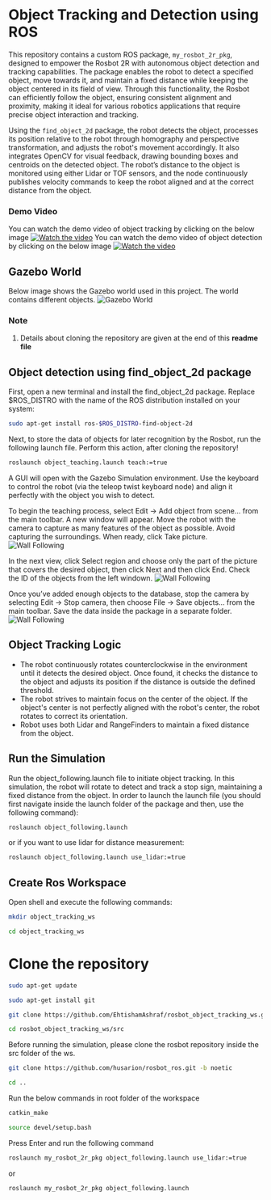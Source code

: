 # Object Tracking and Detection using ROS
This repository contains a custom ROS package, `my_rosbot_2r_pkg`, designed to empower the Rosbot 2R with autonomous object detection and tracking capabilities. The package enables the robot to detect a specified object, move towards it, and maintain a fixed distance while keeping the object centered in its field of view. Through this functionality, the Rosbot can efficiently follow the object, ensuring consistent alignment and proximity, making it ideal for various robotics applications that require precise object interaction and tracking.

Using the `find_object_2d` package, the robot detects the object, processes its position relative to the robot through homography and perspective transformation, and adjusts the robot's movement accordingly. It also integrates OpenCV for visual feedback, drawing bounding boxes and centroids on the detected object. The robot’s distance to the object is monitored using either Lidar or TOF sensors, and the node continuously publishes velocity commands to keep the robot aligned and at the correct distance from the object.

### Demo Video
You can watch the demo video of object tracking by clicking on the below image
[![Watch the video](https://github.com/EhtishamAshraf/rosbot_object_following_ws/blob/main/src/Images/4.png)](https://www.youtube.com/watch?v=KF7SK3x3tR0)
You can watch the demo video of object detection by clicking on the below image
[![Watch the video](https://github.com/EhtishamAshraf/rosbot_object_following_ws/blob/main/src/Images/4.png)](https://youtu.be/ihLOgAEz3rU)

## Gazebo World
Below image shows the Gazebo world used in this project. The world contains different objects.
![Gazebo World](https://github.com/EhtishamAshraf/rosbot_object_following_ws/blob/main/src/Images/6.png)

### Note 
1.  Details about cloning the repository are given at the end of this **readme file**

## Object detection using find_object_2d package
First, open a new terminal and install the find_object_2d package. Replace $ROS_DISTRO with the name of the ROS distribution installed on your system:
```bash
sudo apt-get install ros-$ROS_DISTRO-find-object-2d
```
Next, to store the data of objects for later recognition by the Rosbot, run the following launch file. Perform this action, after cloning the repository!
```bash
roslaunch object_teaching.launch teach:=true
```

A GUI will open with the Gazebo Simulation environment. Use the keyboard to control the robot (via the teleop twist keyboard node) and align it perfectly with the object you wish to detect.

To begin the teaching process, select Edit → Add object from scene... from the main toolbar. A new window will appear. Move the robot with the camera to capture as many features of the object as possible. Avoid capturing the surroundings. When ready, click Take picture.
![Wall Following](https://github.com/EhtishamAshraf/rosbot_object_following_ws/blob/main/src/Images/1.png)

In the next view, click Select region and choose only the part of the picture that covers the desired object, then click Next and then click End. Check the ID of the objects from the left windown.
![Wall Following](https://github.com/EhtishamAshraf/rosbot_object_following_ws/blob/main/src/Images/2.png)

Once you’ve added enough objects to the database, stop the camera by selecting Edit → Stop camera, then choose File → Save objects... from the main toolbar. Save the data inside the package in a separate folder.
![Wall Following](https://github.com/EhtishamAshraf/rosbot_object_following_ws/blob/main/src/Images/3.png)

## Object Tracking Logic
- The robot continuously rotates counterclockwise in the environment until it detects the desired object. Once found, it checks the distance to 
  the object and adjusts its position if the distance is outside the defined threshold.
- The robot strives to maintain focus on the center of the object. If the object's center is not perfectly aligned with the robot's center, the 
  robot rotates to correct its orientation.
- Robot uses both Lidar and RangeFinders to maintain a fixed distance from the object.  

## Run the Simulation
Run the object_following.launch file to initiate object tracking. In this simulation, the robot will rotate to detect and track a stop sign, maintaining a fixed distance from the object.
In order to launch the launch file (you should first navigate inside the launch folder of the package and then, use the following command): 
```bash
roslaunch object_following.launch
```
or if you want to use lidar for distance measurement:
```bash
roslaunch object_following.launch use_lidar:=true
```

## Create Ros Workspace
Open shell and execute the following commands:
```bash
mkdir object_tracking_ws
```
```bash
cd object_tracking_ws
```
# Clone the repository
```bash
sudo apt-get update
```
```bash
sudo apt-get install git
```
```bash
git clone https://github.com/EhtishamAshraf/rosbot_object_tracking_ws.git
```
```bash
cd rosbot_object_tracking_ws/src
```
Before running the simulation, please clone the rosbot repository inside the src folder of the ws.
```bash
git clone https://github.com/husarion/rosbot_ros.git -b noetic
```
```bash
cd ..
```
Run the below commands in root folder of the workspace
```bash
catkin_make 
```
```bash
source devel/setup.bash 
```

Press Enter and run the following command
```bash
roslaunch my_rosbot_2r_pkg object_following.launch use_lidar:=true
```
or
```bash
roslaunch my_rosbot_2r_pkg object_following.launch
```
